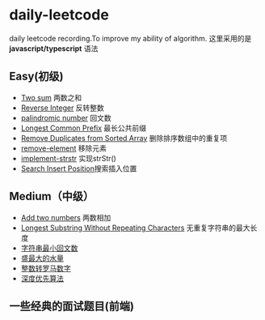 # daily-leetcode

daily leetcode recording.To improve my ability of algorithm. 这里采用的是 **javascript/typescript** 语法

## Easy(初级)

* [Two sum](https://github.com/huangyuanzhen/daily-leetcode/issues/1) 两数之和
* [Reverse Integer](https://github.com/huangyuanzhen/daily-leetcode/issues/4) 反转整数
* [palindromic number](https://github.com/huangyuanzhen/daily-leetcode/issues/5) 回文数
* [Longest Common Prefix](https://github.com/huangyuanzhen/daily-leetcode/issues/6) 最长公共前缀
* [Remove Duplicates from Sorted Array](https://github.com/huangyuanzhen/daily-leetcode/issues/7) 删除排序数组中的重复项
* [remove-element](https://github.com/huangyuanzhen/daily-leetcode/issues/8) 移除元素
* [implement-strstr](https://github.com/huangyuanzhen/daily-leetcode/issues/9) 实现strStr()
* [Search Insert Position](https://github.com/huangyuanzhen/daily-leetcode-algorithm/issues/10)搜索插入位置

## Medium（中级）

* [Add two numbers](https://github.com/huangyuanzhen/daily-leetcode/issues/2) 两数相加
* [Longest Substring Without Repeating Characters](https://github.com/huangyuanzhen/daily-leetcode/issues/3) 无重复字符串的最大长度
* [字符串最小回文数](https://github.com/huangyuanzhen/leetcode-algorithm/issues/12)
* [盛最大的水量](https://github.com/huangyuanzhen/leetcode-algorithm/issues/13)
* [整数转罗马数字](https://github.com/huangyuanzhen/leetcode-algorithm/issues/14)
* [深度优先算法](https://github.com/huangyuanzhen/leetcode-algorithm/issues/15)


## 一些经典的面试题目(前端)
